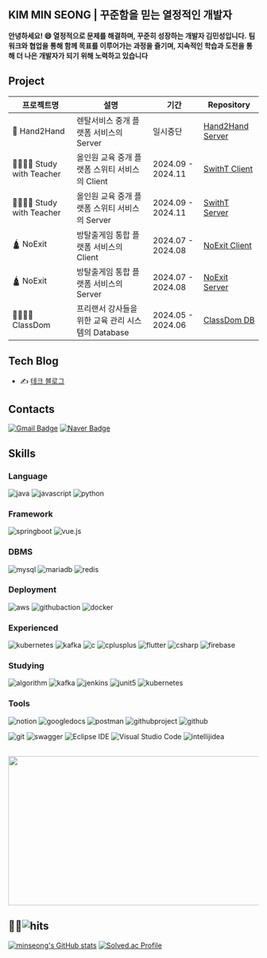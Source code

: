 ## KIM MIN SEONG | 꾸준함을 믿는 열정적인 개발자
**안녕하세요! 😄 열정적으로 문제를 해결하며, 꾸준히 성장하는 개발자 김민성입니다.**
**팀워크와 협업을 통해 함께 목표를 이루어가는 과정을 즐기며, 지속적인 학습과 도전을 통해 더 나은 개발자가 되기 위해 노력하고 있습니다**

## Project
| 프로젝트명| 설명 | 기간 | Repository |
|------------------------|-------------------------------------------------------|----------------------|--------------------------------------------------------------------------------------|
| 🤝 Hand2Hand              | 렌탈서비스 중개 플랫폼 서비스의 Server             | 일시중단      | [Hand2Hand Server](https://github.com/34suuuuu/highFour)                             |
| 👩‍🎓👨‍🎓 Study with Teacher     | 올인원 교육 중개 플랫폼 스위티 서비스의 Client      | 2024.09 - 2024.11     | [SwithT Client](https://github.com/Windowmincastle/SwithT_frontend)                  |
| 👩‍🎓👨‍🎓 Study with Teacher     | 올인원 교육 중개 플랫폼 스위티 서비스의 Server      | 2024.09 - 2024.11     | [SwithT Server](https://github.com/Windowmincastle/SwithT_backend)                   |
| 🛕 NoExit                 | 방탈출게임 통합 플랫폼 서비스의 Client              | 2024.07 - 2024.08     | [NoExit Client](https://github.com/Windowmincastle/NoExit_frontend)                  |
| 🛕 NoExit                 | 방탈출게임 통합 플랫폼 서비스의 Server              | 2024.07 - 2024.08     | [NoExit Server](https://github.com/Windowmincastle/NoExit_backend)                   |
| 👨‍🏫👩‍🏫 ClassDom               | 프리랜서 강사들을 위한 교육 관리 시스템의 Database  | 2024.05 - 2024.06     | [ClassDom DB](https://github.com/Windowmincastle/ClassDom-Project)                   |

## Tech Blog
- ✍ [테크 블로그](https://excited-trampoline-8c1.notion.site/175b16cb343580688115e2688f3f9a38)
  
## Contacts
[![Gmail Badge](https://img.shields.io/badge/Gmail-d14836?style=flat-square&logo=Gmail&logoColor=white&link=mailto:mincastle77@gmail.com)](mailto:mincastle77@gmail.com)
[![Naver Badge](https://img.shields.io/badge/Naver-03C75A?style=flat-square&logo=Naver&logoColor=white&link=mailto:kcm1042@naver.com)](mailto:kcm1042@naver.com)


## Skills

### Language
![java](https://img.shields.io/badge/java-007396?style=for-the-badge&logo=java&logoColor=white)
![javascript](https://img.shields.io/badge/javascript-F7DF1E?style=for-the-badge&logo=javascript&logoColor=black)
![python](https://img.shields.io/badge/python-306998?style=for-the-badge&logo=python&logoColor=white)

### Framework
![springboot](https://img.shields.io/badge/springboot-6DB33F?style=for-the-badge&logo=springboot&logoColor=white)
![vue.js](https://img.shields.io/badge/vue.js-4FC08D?style=for-the-badge&logo=vue.js&logoColor=white)

### DBMS
![mysql](https://img.shields.io/badge/mysql-4479A1?style=for-the-badge&logo=mysql&logoColor=white)
![mariadb](https://img.shields.io/badge/mariadb-003545?style=for-the-badge&logo=mariadb&logoColor=white)
![redis](https://img.shields.io/badge/redis-DC382D?style=for-the-badge&logo=redis&logoColor=white)

### Deployment
![aws](https://img.shields.io/badge/aws-232F3E?style=for-the-badge&logo=aws&logoColor=white)
![githubaction](https://img.shields.io/badge/github_action-2088FF?style=for-the-badge&logo=githubactions&logoColor=white)
![docker](https://img.shields.io/badge/docker-2496ED?style=for-the-badge&logo=docker&logoColor=white)

### Experienced
![kubernetes](https://img.shields.io/badge/kubernetes-326CE5?style=for-the-badge&logo=kubernetes&logoColor=white)
![kafka](https://img.shields.io/badge/kafka-231F20?style=for-the-badge&logo=kafka&logoColor=white)
![c](https://img.shields.io/badge/c-00599C?style=for-the-badge&logo=c&logoColor=white)
![cplusplus](https://img.shields.io/badge/c++-00599C?style=for-the-badge&logo=cplusplus&logoColor=white)
![flutter](https://img.shields.io/badge/flutter-02569B?style=for-the-badge&logo=flutter&logoColor=white)
![csharp](https://img.shields.io/badge/c%23-239120?style=for-the-badge&logo=csharp&logoColor=white)
![firebase](https://img.shields.io/badge/firebase-FFCA28?style=for-the-badge&logo=firebase&logoColor=white)

### Studying
![algorithm](https://img.shields.io/badge/algorithm-0F4B8E?style=for-the-badge&logo=python&logoColor=white)
![kafka](https://img.shields.io/badge/apache_kafka-231F20?style=for-the-badge&logo=apachekafka&logoColor=white)
![jenkins](https://img.shields.io/badge/jenkins-D24939?style=for-the-badge&logo=jenkins&logoColor=white)
![junit5](https://img.shields.io/badge/junit5-25A162?style=for-the-badge&logo=junit5&logoColor=white)
![kubernetes](https://img.shields.io/badge/kubernetes-326CE5?style=for-the-badge&logo=kubernetes&logoColor=white)

### Tools
![notion](https://img.shields.io/badge/notion-000000?style=for-the-badge&logo=notion&logoColor=white)
![googledocs](https://img.shields.io/badge/google_docs-34B7F1?style=for-the-badge&logo=googledocs&logoColor=white)
![postman](https://img.shields.io/badge/postman-FF6C37?style=for-the-badge&logo=postman&logoColor=white)
![githubproject](https://img.shields.io/badge/github_project-0366D6?style=for-the-badge&logo=github&logoColor=white)
![github](https://img.shields.io/badge/github-181717?style=for-the-badge&logo=github&logoColor=white)

![git](https://img.shields.io/badge/git-F05032?style=for-the-badge&logo=git&logoColor=white)
![swagger](https://img.shields.io/badge/swagger-85EA2D?style=for-the-badge&logo=swagger&logoColor=black)
![Eclipse IDE](https://img.shields.io/badge/Eclipse%20IDE-2C2255.svg?&style=for-the-badge&logo=Eclipse%20IDE&logoColor=white)
![Visual Studio Code](https://img.shields.io/badge/Visual%20Studio%20Code-007ACC.svg?&style=for-the-badge&logo=Visual%20Studio%20Code&logoColor=white)
![intellijidea](https://img.shields.io/badge/intellij%20idea-000000?style=for-the-badge&logo=intellijidea&logoColor=white)
<br>
<br>

<a href="https://www.gitanimals.org/en_US?utm_medium=image&utm_source=Windowmincastle&utm_content=farm">
<img
  src="https://render.gitanimals.org/farms/Windowmincastle"
  width="600"
  height="300"
/>
</a>

## 👨‍💻![hits](https://hits.dwyl.com/Windowmincastle/Windowmincastle.svg)
[![minseong's GitHub stats](https://github-readme-stats.vercel.app/api?username=Windowmincastle&theme=radical)](https://github.com/Windowmincastle/github-readme-stats) [![Solved.ac Profile](http://mazassumnida.wtf/api/v2/generate_badge?boj=castlemin77)](https://solved.ac/castlemin77/)
